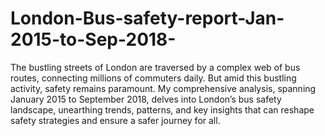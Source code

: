 # London-Bus-safety-report-Jan-2015-to-Sep-2018-
The bustling streets of London are traversed by a complex web of bus routes, connecting millions of commuters daily. But amid this bustling activity, safety remains paramount. My comprehensive analysis, spanning January 2015 to September 2018, delves into London’s bus safety landscape, unearthing trends, patterns, and key insights that can reshape safety strategies and ensure a safer journey for all.
